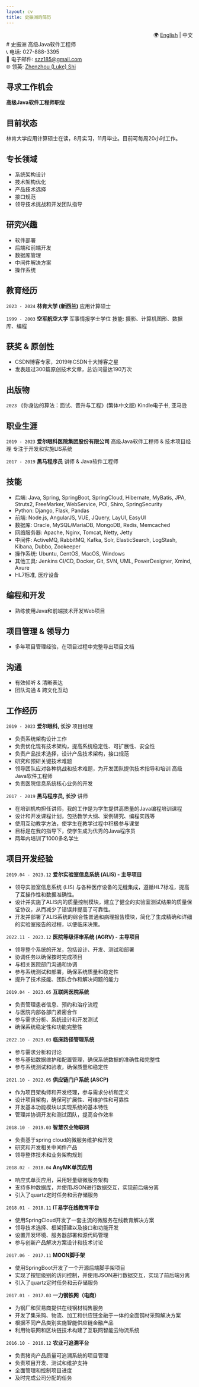 ```yaml
---
layout: cv
title: 史振洲的简历
---
```

<!-- 在中文简历的Markdown文件顶部 -->
<div style="text-align: right;">
  🌍&nbsp;<a href="http://cv.anymk.com/">English</a> | 中文
</div>
# 史振洲
高级Java软件工程师

<div id="webaddress">
📞 电话: 027-888-3395<br>
📧 电子邮件: <a href="mailto:szz185@gmail.com">szz185@gmail.com</a><br>
🌐 领英: <a href="https://www.linkedin.com/in/zhenzhou-shi-0a547b29b/">Zhenzhou (Luke) Shi</a>
</div>

<!-- 
    <h4>梦想:</h4> 
    养条狗，
    住在海边，
    和家人每天望着大海发呆。
-->
## 寻求工作机会
**高级Java软件工程师职位**

## 目前状态
林肯大学应用计算硕士在读，8月实习，11月毕业。目前可每周20小时工作。

## 专长领域
- 系统架构设计
- 技术架构优化
- 产品技术选择
- 接口规范
- 领导技术挑战和开发团队指导

## 研究兴趣
- 软件部署
- 后端和前端开发
- 数据库管理
- 中间件解决方案
- 操作系统

## 教育经历

`2023 - 2024`
__林肯大学 (新西兰)__
应用计算硕士

`1999 - 2003`
__空军航空大学__
军事情报学士学位
技能: 摄影、计算机图形、数据库、编程

## 获奖 & 原创性

- CSDN博客专家，2019年CSDN十大博客之星
- 发表超过300篇原创技术文章，总访问量达190万次

## 出版物

`2023`
《你身边的算法：面试、晋升与工程》(繁体中文版) Kindle电子书, 亚马逊

## 职业生涯

`2019 - 2023`
__爱尔眼科医院集团股份有限公司__
高级Java软件工程师 & 技术项目经理
专注于开发和实施LIS系统

`2017 - 2019`
__黑马程序员__
讲师 & Java软件工程师

## 技能
- 后端: Java, Spring, SpringBoot, SpringCloud, Hibernate, MyBatis, JPA, Struts2, FreeMarker, WebService, POI, Shiro, SpringSecurity
- Python: Django, Flask, Pandas
- 前端: Node.js, AngularJS, VUE, JQuery, LayUI, EasyUI
- 数据库: Oracle, MySQL/MariaDB, MongoDB, Redis, Memcached
- 网络服务器: Apache, Nginx, Tomcat, Netty, Jetty
- 中间件: ActiveMQ, RabbitMQ, Kafka, Solr, ElasticSearch, LogStash, Kibana, Dubbo, Zookeeper
- 操作系统: Ubuntu, CentOS, MacOS, Windows
- 其他工具: Jenkins CI/CD, Docker, Git, SVN, UML, PowerDesigner, Xmind, Axure
- HL7标准, 医疗设备

## 编程和开发
- 熟练使用Java和前端技术开发Web项目

## 项目管理 & 领导力
- 多年项目管理经验，在项目过程中完整导出项目文档

## 沟通
- 有效倾听 & 清晰表达
- 团队沟通 & 跨文化互动

## 工作经历

`2019 - 2023`
__爱尔眼科, 长沙__
项目经理
- 负责系统架构设计工作
- 负责优化现有技术架构，提高系统稳定性、可扩展性、安全性
- 负责产品技术选择，设计产品技术架构，接口规范
- 研究和预研关键技术难题
- 领导团队应对各种挑战和技术难题，为开发团队提供技术指导和培训
  高级Java软件工程师
- 负责医院信息系统核心业务的开发

`2017 - 2019`
__黑马程序员, 长沙__
讲师
- 在培训机构担任讲师，我的工作是为学生提供高质量的Java编程培训课程
- 设计和开发课程计划，包括教学大纲、案例研究、编程实践等
- 使用互动教学方法，使学生在教学过程中积极参与课堂
- 目标是在我的指导下，使学生成为优秀的Java程序员
- 两年内培训了1000多名学生

## 项目开发经验

`2019.04 - 2023.12`
__爱尔实验室信息系统 (ALIS) - 主导项目__
- 领导实验室信息系统 (LIS) 与各种医疗设备的无缝集成，遵循HL7标准，提高了互操作性和数据准确性。
- 设计并实施了ALIS内的质量控制模块，建立了健全的实验室测试结果的质量保证协议，从而减少了错误并提高了可靠性。
- 开发并部署了ALIS系统的综合性普通和病理报告模块，简化了生成精确和详细的实验室报告的过程，以便临床决策。

`2022.11 - 2023.12`
__医院等级评审系统 (AGRV) - 主导项目__
- 领导整个系统的开发，包括设计、开发、测试和部署
- 协调任务以确保按时完成项目
- 与相关医院部门沟通和协调
- 参与系统测试和部署，确保系统质量和稳定性
- 提升了技术技能、团队合作和解决问题的能力

`2019.04 - 2023.05`
__互联网医院系统__
- 负责管理患者信息、预约和治疗流程
- 与医院内部各部门紧密合作
- 参与需求分析、系统设计和开发测试
- 确保系统稳定性和功能完整性

`2022.10 - 2023.03`
__临床路径管理系统__
- 参与需求分析和讨论
- 参与基础数据维护和配置管理，确保系统数据的准确性和完整性
- 参与系统测试和验收，确保质量和稳定性

`2021.10 - 2022.05`
__供应链门户系统 (ASCP)__
- 作为项目架构师和开发经理，参与需求分析和定义
- 设计项目架构，确保可扩展性、可维护性和可靠性
- 开发基本功能模块以实现系统的基本特性
- 管理并协调开发和测试团队，提高合作效率

`2018.10 - 2019.03`
__智慧农业物联网__
- 负责基于spring cloud的微服务维护和开发
- 研究和开发相关中间件产品
- 领导整体技术和业务架构规划

`2018.02 - 2018.04`
__AnyMK单页应用__
- 响应式单页应用，采用轻量级微服务架构
- 支持多种数据库，并使用JSON进行数据交互，实现前后端分离
- 引入了quartz定时任务和云存储服务

`2018.01 - 2018.11`
__IT易学在线教育平台__
- 使用SpringCloud开发了一套主流的微服务在线教育解决方案
- 领导技术选择、框架搭建以及接口和功能开发
- 设置开发环境、服务器部署和源代码管理
- 参与创新产品解决方案设计和技术讨论

`2017.06 - 2017.11`
__MOON脚手架__
- 使用SpringBoot开发了一个开源后端脚手架项目
- 实现了按钮级别的访问控制，并使用JSON进行数据交互，实现了前后端分离
- 引入了quartz定时任务和云存储服务

`2017.01 - 2017.03`
__一力钢铁网（电商）__
- 为钢厂和贸易商提供在线钢材销售服务
- 开发了集采购、物流、加工和供应链金融于一体的全面钢材采购解决方案
- 根据不同产品类别实施智能供应链金融产品
- 利用物联网和区块链技术构建了互联网智能云物流系统

`2016.10 - 2016.12`
__农业可追溯平台__
- 负责猪肉产品质量可追溯系统的项目管理
- 负责项目开发、测试和维护支持
- 全面管理和控制项目进度
- 及时完成公司分配的任务

<!-- ### 页脚

最后更新：2024年1月 -->